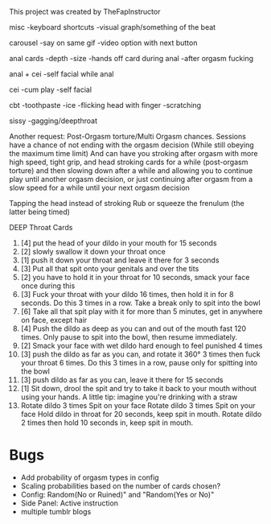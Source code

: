 This project was created by TheFapInstructor

misc
-keyboard shortcuts
-visual graph/something of the beat

carousel
-say on same gif
-video option with next button

anal cards
-depth
-size
-hands off card during anal
-after orgasm fucking

anal + cei
-self facial while anal

cei
-cum play
-self facial

cbt
-toothpaste
-ice
-flicking head with finger
-scratching

sissy
-gagging/deepthroat

Another request: Post-Orgasm torture/Multi Orgasm chances. Sessions have a chance of not ending with the orgasm decision (While still obeying the maximum time limit) And can have you stroking after orgasm with more high speed, tight grip, and head stroking cards for a while (post-orgasm torture) and then slowing down after a while and allowing you to continue play until another orgasm decision, or just continuing after orgasm from a slow speed for a while until your next orgasm decision


Tapping the head instead of stroking
Rub or squeeze the frenulum (the latter being timed)


DEEP Throat Cards
1. [4] put the head of your dildo in your mouth for 15 seconds
2. [2] slowly swallow it down your throat once
3. [1] push it down your throat and leave it there for 3 seconds
4. [3] Put all that spit onto your genitals and over the tits
5. [2] you have to hold it in your throat for 10 seconds, smack your face once during this
6. [3] Fuck your throat with your dildo 16 times, then hold it in for 8 seconds. Do this 3 times in a row. Take a break only to spit into the bowl
7. [6] Take all that spit play with it for more than 5 minutes, get in anywhere on face, except hair
8. [4] Push the dildo as deep as you can and out of the mouth fast 120 times. Only pause to spit into the bowl, then resume immediately.
9. [2] Smack your face with wet dildo hard enough to feel punished 4 times
10. [3] push the dildo as far as you can, and rotate it 360° 3 times then fuck your throat 6 times. Do this 3 times in a row, pause only for spitting into the bowl
11. [3] push dildo as far as you can, leave it there for 15 seconds
12. [1] Sit down, drool the spit and try to take it back to your mouth without using your hands. A little tip: imagine you're drinking with a straw
13. Rotate dildo 3 times
Spit on your face
Rotate dildo 3 times
Spit on your face
Hold dildo in throat for 20 seconds, keep spit in mouth.
Rotate dildo 2 times then hold 10 seconds in, keep spit in mouth.



Bugs
================================================================
- Add probability of orgasm types in config
- Scaling probabilities based on the number of cards chosen?
- Config: Random(No or Ruined)" and "Random(Yes or No)"
- Side Panel: Active instruction
- multiple tumblr blogs

